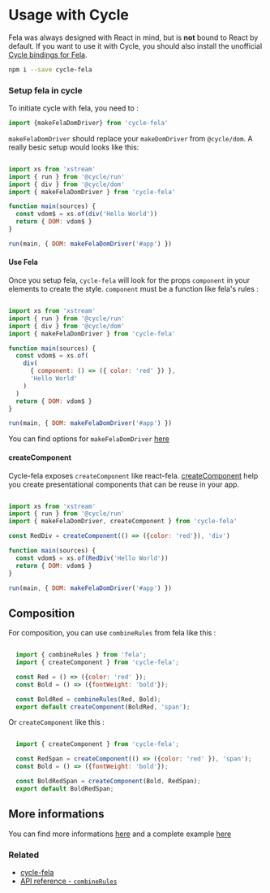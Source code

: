 # Usage with Cycle

Fela was always designed with React in mind, but is **not** bound to React by default. If you want to use it with Cycle, you should also install the unofficial [Cycle bindings for Fela](https://github.com/wcastand/cycle-fela).

```sh
npm i --save cycle-fela
```

### Setup fela in cycle

To initiate cycle with fela, you need to :
```javascript
import {makeFelaDomDriver} from 'cycle-fela'
```

`makeFelaDomDriver` should replace your `makeDomDriver` from `@cycle/dom`. A really besic setup would looks like this:

```javascript

import xs from 'xstream'
import { run } from '@cycle/run'
import { div } from '@cycle/dom'
import { makeFelaDomDriver } from 'cycle-fela'

function main(sources) {
  const vdom$ = xs.of(div('Hello World'))
  return { DOM: vdom$ }
}

run(main, { DOM: makeFelaDomDriver('#app') })

```

#### Use Fela

Once you setup fela, `cycle-fela` will look for the props `component` in your elements to create the style.
`component` must be a function like fela's rules :

```javascript

import xs from 'xstream'
import { run } from '@cycle/run'
import { div } from '@cycle/dom'
import { makeFelaDomDriver } from 'cycle-fela'

function main(sources) {
  const vdom$ = xs.of(
    div(
      { component: () => ({ color: 'red' }) },
      'Hello World'
    )
  )
  return { DOM: vdom$ }
}

run(main, { DOM: makeFelaDomDriver('#app') })

```

You can find options for `makeFelaDomDriver` [here](https://github.com/wcastand/cycle-fela#makefeladomdriver)

#### createComponent

Cycle-fela exposes `createComponent` like react-fela.
[createComponent](https://github.com/wcastand/cycle-fela#createcomponent) help you create presentational components that can be reuse in your app.

```javascript

import xs from 'xstream'
import { run } from '@cycle/run'
import { makeFelaDomDriver, createComponent } from 'cycle-fela'

const RedDiv = createComponent(() => ({color: 'red'}), 'div')

function main(sources) {
  const vdom$ = xs.of(RedDiv('Hello World'))
  return { DOM: vdom$ }
}

run(main, { DOM: makeFelaDomDriver('#app') })

```

## Composition

For composition, you can use `combineRules` from fela like this :

```javascript

  import { combineRules } from 'fela';
  import { createComponent } from 'cycle-fela';

  const Red = () => ({color: 'red' });
  const Bold = () => ({fontWeight: 'bold'});

  const BoldRed = combineRules(Red, Bold);
  export default createComponent(BoldRed, 'span');

```

Or `createComponent` like this :

```javascript

  import { createComponent } from 'cycle-fela';

  const RedSpan = createComponent(() => ({color: 'red' }), 'span');
  const Bold = () => ({fontWeight: 'bold'});

  const BoldRedSpan = createComponent(Bold, RedSpan);
  export default BoldRedSpan;
```

## More informations

You can find more informations [here](https://github.com/wcastand/cycle-fela) and a complete example [here](https://github.com/wcastand/cycle-fela-example)

### Related
* [cycle-fela](https://github.com/wcastand/cycle-fela)
* [API reference - `combineRules` ](https://github.com/wcastand/fela/blob/master/docs/api/fela/combineRules.md)